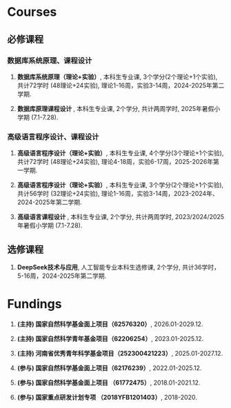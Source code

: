

# Courses

## 必修课程

### 数据库系统原理、课程设计

<ol>
  
<p style="margin-top: 8px;"><li> <b>数据库系统原理（理论+实验）</b>, 本科生专业课, 3个学分(2个理论+1个实验), 共计72学时 (48理论+24实验), 理论1-16周，实验3-14周，2024-2025年第二学期.</li></p>

<p style="margin-top: 8px;"><li> <b>数据库原理课程设计 </b>, 本科生专业课, 2个学分, 共计两周学时, 2025年暑假小学期 (7.1-7.28).</li></p>

</ol>

### 高级语言程序设计、课程设计

<ol>

<p style="margin-top: 8px;"><li> <b>高级语言程序设计（理论+实验）</b>, 本科生专业课, 4个学分(3个理论+1个实验), 共计72学时 (48理论+24实验), 理论4-18周，实验6-17周，2025-2026年第一学期.</li></p>

<p style="margin-top: 8px;"><li> <b>高级语言程序设计（理论+实验）</b>, 本科生专业课, 3个学分(2个理论+1个实验), 共计56学时 (32理论+24实验), 理论1-16周，实验3-14周，2023-2024年、2024-2025年第二学期.</li></p>

<p style="margin-top: 8px;"><li> <b>高级语言课程设计 </b>, 本科生专业课, 2个学分, 共计两周学时, 2023/2024/2025年暑假小学期 (7.1-7.28).</li></p>

</ol>

## 选修课程

<ol>
  
<p style="margin-top: 8px;"><li> <b>DeepSeek技术与应用</b>, 人工智能专业本科生选修课, 2个学分, 共计36学时，5-16周，2024-2025年第二学期.</li></p>

</ol>



# Fundings

<ol>

<p style="margin-top: 8px;"><li> <b><b>(主持)</b> 国家自然科学基金面上项目（62576320）</b>, 2026.01-2029.12.</li></p>

<p style="margin-top: 8px;"><li> <b><b>(主持)</b> 国家自然科学青年基金项目（62206254）</b>, 2023.01-2025.12.</li></p>

<!-- <p style="margin-top: 8px;"><li> <b><b>(主持)</b> 中国博士后科学基金第17批特别资助（2024T170843）</b>, 2024.03-2026.02.</li></p> -->

<!-- <p style="margin-top: 8px;"><li> <b><b>(主持)</b> 中国博士后科学基金第74批面上资助（2023M743186）</b>, 2023.08-2025.03.</li></p> -->

<p style="margin-top: 8px;"><li> <b><b>(主持)</b> 河南省优秀青年科学基金项目（252300421223）</b>, 2025.01-2027.12.</li></p> 

<!-- <p style="margin-top: 8px;"><li> <b><b>(主持)</b> 基于国产生态大模型技术的河南省人工智能公共服务平台建设与应用示范（子课题）</b>, 2025.05.06-2025.12.31.</li></p> -->

<!-- <p style="margin-top: 8px;"><li> <b><b>(主持)</b> 郑州大学博士后科学基金</b>, 2023.08-2025.03.</li></p> -->

<!-- <p style="margin-top: 8px;"><li> <b><b>(主持)</b> 郑州大学青年教师科研专项资助（启动基金）</b>, 2022.01-2023.12.</li></p> -->
  
<p style="margin-top: 8px;"><li> <b><b>(参与)</b> 国家自然科学基金面上项目（62176239）</b>, 2022.01-2025.12.</li></p>
  
<p style="margin-top: 8px;"><li> <b>(参与) 国家自然科学基金面上项目 （61772475）</b>, 2018.01-2021.12.</li></p>
  
<p style="margin-top: 8px;"><li> <b>(参与) 国家重点研发计划专项 （2018YFB1201403）</b>, 2018-2020.</li></p>
  
<!-- <p style="margin-top: 8px;"><li> <b>(参与) 河南省科技攻关计划项目 （172102210011）</b>, 2016-2018.</li></p> -->

</ol>
